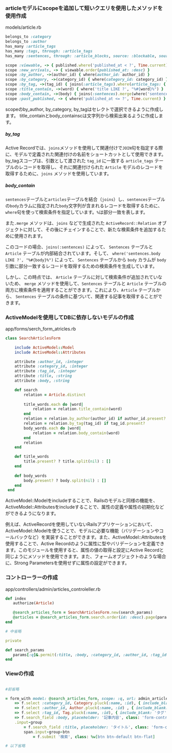 

### articleモデルにscopeを追加して短いクエリを使用したメソッドを使用作成

models/article.rb
```ruby
belongs_to :category
belongs_to :author
has_many :article_tags
has_many :tags, through: :article_tags
has_many :sentences, through: :article_blocks, source: :blockable, source_type: 'Sentence'

scope :viewable, -> { published.where('published_at < ?', Time.current) }
scope :new_arrivals, -> { viewable.order(published_at: :desc) }
scope :by_author, ->(author_id) { where(author_id: author_id) }
scope :by_category, ->(category_id) { where(category_id: category_id) }
scope :by_tag, ->(tag_id) { joins(:article_tags).where(article_tags: { tag_id: tag_id }) }
scope :title_contain, ->(word) { where('title LIKE ?', "%#{word}%") }
scope :body_contain, ->(body) { joins(:sentences).merge(where('sentences.body LIKE ?', "%#{body}%")) }
scope :past_published, -> { where('published_at <= ?', Time.current) }

```

scopeのby_author, by_category, by_tagはセレクトで選択できるように作成します。
title_containとbody_containscは文字列から検索出来るように作成します。

##### by_tag
Active Recordでは、`joins`メソッドを使用して関連付けで`JOIN`句を指定する際に、モデルで定義された関連付けの名前をショートカットとして使用できます。by_tagスコープは、引数として渡された `tag_id` に一致する `article_tags` テーブルのレコードを取得し、それに関連付けられた `Article` モデルのレコードを取得するために、`joins` メソッドを使用しています。

##### body_contain
`sentences`テーブルと`articles`テーブルを結合（`joins`）し、`sentences`テーブルの`body`カラムに指定された`body`文字列が含まれるレコードを取得するために、`where`句を使って検索条件を指定しています。`%`は部分一致を表します。

また`.merge` メソッドは、`joins` などで生成された `ActiveRecord::Relation` オブジェクトに対して、その後にチェインすることで、新たな検索条件を追加するために使用されます。

このコードの場合、`joins(:sentences)` によって、 `Sentences` テーブルと `Article` テーブルが内部結合されています。そして、 `where('sentences.body LIKE ?', "%#{body}%")` によって、 `Sentences` テーブルから `body` カラムが `body` 引数に部分一致するレコードを取得するための検索条件を生成しています。

しかし、この時点では、 `Article` テーブルに対して検索条件が追加されていないため、 `merge` メソッドを使用して、`Sentences` テーブルと `Article` テーブルの両方に検索条件を適用することができます。これにより、`Article` テーブルから、 `Sentences` テーブルの条件に基づいて、関連する記事を取得することができます。

### ActiveModelを使用してDBに依存しないモデルの作成

app/forms/serch_form_atricles.rb
```ruby
class SearchArticlesForm

	include ActiveModel::Model
	include ActiveModel::Attributes

	attribute :author_id, :integer
	attribute :category_id, :integer
	attribute :tag_id, :integer
	attribute :title, :string
	attribute :body, :string

	def search
		relation = Article.distinct
		
		title_words.each do |word|
			relation = relation.title_contain(word)
		end
		relation = relation.by_author(author_id) if author_id.present?
		relation = relation.by_tag(tag_id) if tag_id.present?
		body_words.each do |word|
			relation = relation.body_contain(word)
		end
		relation
	end

	def title_words
		title.present? ? title.split(nil) : []
	end
  
	def body_words
		body.present? ? body.split(nil) : []
	end
 end
```

ActiveModel::Modelをincludeすることで、Railsのモデルと同様の機能を、
ActiveModel::Attributesをincludeすることで、属性の定義や属性の初期化などができるようになります。

例えば、ActiveRecordを使用していないRailsアプリケーションにおいて、ActiveModel::Modelを使うことで、モデルに必要な機能（バリデーションやコールバックなど）を実装することができます。また、ActiveModel::Attributesを使用することで、Active Recordのように属性に型やバリデーションを定義できます。このモジュールを使用すると、属性の値の取得と設定にActive Recordと同じようにメソッドを使用できます。また、フォームオブジェクトのような場合に、Strong Parametersを使用せずに属性の設定ができます。

### コントローラーの作成

app/controllers/admin/articles_controleller.rb
```ruby
def index
　　authorize(Article)

　　@search_articles_form = SearchArticlesForm.new(search_params)
　　@articles = @search_articles_form.search.order(id: :desc).page(params[:page]).per(25)
end

# 中省略

private

def search_params
　　params[:q]&.permit(:title, :body, :category_id, :author_id, :tag_id)
end
```

### Viewの作成

```ruby

#前省略

= form_with model: @search_articles_form, scope: :q, url: admin_articles_path, method: :get, html: { class: 'form-inline' } do |f|
	=> f.select :category_id, Category.pluck(:name, :id), { include_blank: 'カテゴリ' }, class: 'form-control'
	=> f.select :author_id, Author.pluck(:name, :id) , { include_blank: '著者' }, class: 'form-control'
	=> f.select :tag_id, Tag.pluck(:name, :id), { include_blank: 'タグ' }, class: 'form-control'
	=> f.search_field :body, placeholder: '記事内容', class: 'form-control'
	.input-group
		= f.search_field :title, placeholder: 'タイトル', class: 'form-control'
		span.input-group-btn
			= f.submit '検索', class: %w[btn btn-default btn-flat]

# 以下省略
```

